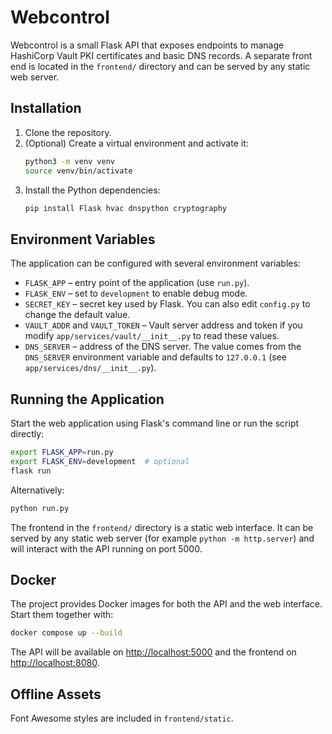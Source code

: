 # Webcontrol

Webcontrol is a small Flask API that exposes endpoints to manage HashiCorp Vault
PKI certificates and basic DNS records. A separate front end is located in the
`frontend/` directory and can be served by any static web server.

## Installation

1. Clone the repository.
2. (Optional) Create a virtual environment and activate it:
   ```bash
   python3 -m venv venv
   source venv/bin/activate
   ```
3. Install the Python dependencies:
   ```bash
   pip install Flask hvac dnspython cryptography
   ```

## Environment Variables

The application can be configured with several environment variables:

- `FLASK_APP` – entry point of the application (use `run.py`).
- `FLASK_ENV` – set to `development` to enable debug mode.
- `SECRET_KEY` – secret key used by Flask. You can also edit `config.py` to
  change the default value.
- `VAULT_ADDR` and `VAULT_TOKEN` – Vault server address and token if you modify
  `app/services/vault/__init__.py` to read these values.
- `DNS_SERVER` – address of the DNS server. The value comes from the
  `DNS_SERVER` environment variable and defaults to `127.0.0.1` (see
  `app/services/dns/__init__.py`).

## Running the Application

Start the web application using Flask's command line or run the script directly:

```bash
export FLASK_APP=run.py
export FLASK_ENV=development  # optional
flask run
```

Alternatively:

```bash
python run.py
```

The frontend in the `frontend/` directory is a static web interface. It can be
served by any static web server (for example `python -m http.server`) and will
interact with the API running on port 5000.

## Docker

The project provides Docker images for both the API and the web interface.
Start them together with:

```bash
docker compose up --build
```

The API will be available on <http://localhost:5000> and the frontend on
<http://localhost:8080>.

## Offline Assets

Font Awesome styles are included in `frontend/static`.
